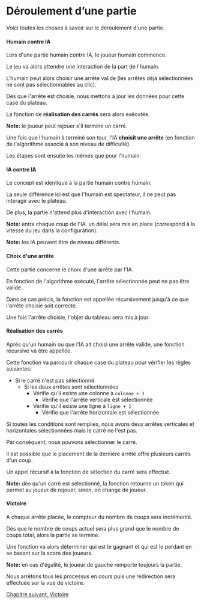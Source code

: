 # Déroulement d’une partie

Voici toutes les choses à savoir sur le déroulement d'une partie.

#### Humain contre IA

Lors d'une partie humain contre IA, le joueur humain commence.

Le jeu va alors attendre une interaction de la part de l'humain.

L'humain peut alors choisir une arrête valide (les arrêtes déjà sélectionnées ne sont pas sélectionnables au clic).

Dès que l'arrête est choisie, nous mettons à jour les données pour cette case du plateau.

La fonction de **réalisation des carrés** sera alors exécutée.

**Note:** le joueur peut rejouer s'il termine un carré.

Une fois que l'humain à terminé son tour, l'IA **choisit une arrête** (en fonction de l'algorithme associé à son niveau de difficulté).

Les étapes sont ensuite les mêmes que pour l'humain.

#### IA contre IA

Le concept est identique à la partie humain contre humain.

La seule différence ici est que l'humain est spectateur, il ne peut pas interagir avec le plateau.

De plus, la partie n'attend plus d'interaction avec l'humain.

**Note:** entre chaque coup de l'IA, un délai sera mis en place (correspond à la vitesse du jeu dans la configuration).

**Note:** les IA peuvent être de niveau différents.

#### Choix d'une arrête

Cette partie concerne le choix d'une arrête par l'IA.

En fonction de l'algorithme exécuté, l'arrête sélectionnée peut ne pas être valide.

Dans ce cas précis, la fonction est appellée récursivement jusqu'à ce que l'arrête choisie soit correcte.

Une fois l'arrête choisie, l'objet du tableau sera mis à jour.

#### Réalisation des carrés

Après qu'un humain ou que l'IA ait choisi une arrête valide, une fonction récursive va être appellée.

Cette fonction va parcourir chaque case du plateau pour vérifier les règles suivantes:

- Si le carré n'est pas sélectionné
   - Si les deux arrêtes sont sélectionnées
      - Vérifie qu'il existe une colonne à `colonne + 1`
         - Vérifie que l'arrête verticale est sélectionnée
      - Vérifie qu'il existe une ligne à `ligne + 1`
         - Vérifie que l'arrête horizontale est sélectionnée

Si toutes les conditions sont remplies, nous avons deux arrêtes verticales et horizontales sélectionnées mais le carré ne l'est pas.

Par conséquent, nous pouvons sélectionner le carré.

Il est possible que le placement de la dernière arrête offre plusieurs carrés d'un coup.

Un appel récursif à la fonction de sélection du carré sera effectué.

**Note:** dès qu'un carré est sélectionné, la fonction retourne un token qui permet au joueur de rejouer, sinon, on change de joueur.

#### Victoire

A chaque arrête placée, le compteur du nombre de coups sera incrémenté.

Dès que le nombre de coups actuel sera plus grand que le nombre de coups total, alors la partie se termine.

Une fonction va alors déterminer qui est le gagnant et qui est le perdant en se basant sur la score des joueurs.

**Note:** en cas d'égalité, le joueur de gauche remporte toujours la partie.

Nous arrêtons tous les processus en cours puis une redirection sera effectuée sur la vue de victoire.

<a href="{{ site.baseUrl }}game/victory/" class="btn btn-green">Chapitre suivant: Victoire</a>
